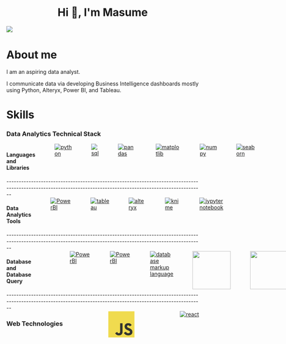<h1 align="center">Hi 👋, I'm Masume   </h1>

![](https://media.licdn.com/dms/image/C4E16AQEdOaMdDOVnlA/profile-displaybackgroundimage-shrink_350_1400/0/1656946749556?e=1678320000&v=beta&t=cL9kSLVa5h3DX-QC7LKUvqabjRG3b0Kg-DPDAPG8LLc)

<h1>About me</h1>
<p>I am an aspiring data analyst.</p>
<p>I communicate data via developing Business Intelligence dashboards mostly using Python, Alteryx, Power BI, and Tableau.</p>
<h1>Skills</h1>
<h3>Data Analytics Technical Stack</h3>
<div style="display:flex;justify-content:space-between;gap:10%;"> 
<h4>Languages and Libraries</h4>
 <a href="https://www.python.org/" target="_blank" rel="noreferrer"> <img src="https://github.com/masumesani/masumesani/assets/31848828/274419e3-b5c3-4785-b9cd-726720c7bdf9" alt="python" width="100" height="100" /></a> 
 <a href="https://www.mysql.com/" target="_blank" rel="noreferrer"> <img src="https://github.com/masumesani/images-on-github/assets/31848828/93fd83a1-de6e-4bce-ab9a-014f3aaeed77" alt="sql" width="100" height="100" /></a> 
 <a href="https://pandas.pydata.org/" target="_blank" rel="noreferrer"> <img src="https://github.com/masumesani/masumesani/assets/31848828/c424e764-2b8d-4101-888d-80ae0ab01cfb" alt="pandas" width="100" height="100" /></a>
<a href="https://matplotlib.org/" target="_blank" rel="noreferrer"> <img src="https://github.com/masumesani/masumesani/assets/31848828/60e16053-0014-4e74-8fac-d3d6d8e29523" alt="matplotlib" width="100" height="100" /></a>
<a href="https://numpy.org/" target="_blank" rel="noreferrer"> <img src="https://github.com/masumesani/masumesani/assets/31848828/acbf2154-207e-4295-a237-c9696aeb8473" alt="numpy" width="100" height="100" /></a> 
<a href="https://seaborn.pydata.org/" target="_blank" rel="noreferrer"> <img src="https://github.com/masumesani/masumesani/assets/31848828/3a00fd19-cb41-4ea6-ac0d-678c957a3223" alt="seaborn" width="100" height="100" /></a>
</div>
--------------------------------------------------------------------------------------------------------------------------------------------------------------
<div style="display:flex;justify-content:space-between;gap:10%;"> 
<h4>Data Analytics Tools</h4>
<a href="https://www.microsoft.com/en-us/power-platform/products/power-bi" target="_blank" rel="noreferrer"> <img src="https://github.com/masumesani/masumesani/assets/31848828/da8337f2-3b8e-4164-8104-dfdf6a774d20" alt="PowerBI" width="100" height="100" /></a>
<a href="https://www.tableau.com/" target="_blank" rel="noreferrer"> <img src="https://github.com/masumesani/masumesani/assets/31848828/dbe87bb5-ce07-4560-ab69-fa3e20066bc8" alt="tableau" width="100" height="100" /></a>
<a href="https://alteryx.com/" target="_blank" rel="noreferrer"> <img src="https://github.com/masumesani/masumesani/assets/31848828/3d3ff2e0-f48d-4530-af21-50fd1b04a82a" alt="alteryx" width="100" height="100" /></a>
<a href="https://www.knime.com/" target="_blank" rel="noreferrer"> <img src="https://github.com/masumesani/masumesani/assets/31848828/904e3f70-73b6-4fb3-bcc1-3c09ac6c3ab5" alt="knime" width="100" height="100" /></a>
<a href="https://jupyter.org/" target="_blank" rel="noreferrer"> <img src="https://github.com/masumesani/images-on-github/assets/31848828/ed4e8403-3a05-4c99-b5d0-19b6cacba7fe" alt="jypyter notebook" width="100" height="100" /></a>
</div>
--------------------------------------------------------------------------------------------------------------------------------------------------------------
 <div style="display:flex;justify-content:space-between;gap:10%;"> 
 <h4>Database and Database Query</h4>
<a href="https://www.mysql.com/" target="_blank" rel="noreferrer"> <img src="https://raw.githubusercontent.com/devicons/devicon/master/icons/mysql/mysql-original-wordmark.svg" alt="mysql" width="100" height="100" /></a> 
<a href="https://learn.microsoft.com/en-us/dax/)" target="_blank" rel="noreferrer"> <img src="https://encrypted-tbn0.gstatic.com/images?q=tbn:ANd9GcQRRCxDYw1rsKZnL5Nk63o9o5vSbVsd-d3BiQ&usqp=CAU" alt="PowerBI" width="100" height="100" /></a>
 <a href="https://powerquery.microsoft.com/en-us/" target="_blank" rel="noreferrer"> <img src="https://github.com/masumesani/images-on-github/assets/31848828/d08968bd-e61c-4ba6-894e-71326b2c7dec" alt="PowerBI" width="100" height="100" /></a>
<a href="https://dbml.dbdiagram.io/home/" target="_blank" rel="noreferrer"> <img src="https://encrypted-tbn0.gstatic.com/images?q=tbn:ANd9GcSHtnGBJrpjfkWSYH0s8AmV4zGfoDnV1yi-SA&usqp=CAU" alt="database markup language" width="100" height="100" /></a>
<a href="https://knexjs.org/" rel="noreferrer"> <img src="https://github.com/masumesani/images-on-github/assets/31848828/59d3c4c3-416b-4973-9381-772dff1f6c9a" width="100" height="100" /></a>
<a href="https://www.mongodb.com/use-cases/analytics" rel="noreferrer"> <img src="https://github.com/masumesani/images-on-github/assets/31848828/cb7f5e66-8757-47fe-93b5-7648b32f6555" width="130" height="100" /></a>
 </div>
 --------------------------------------------------------------------------------------------------------------------------------------------------------------
 <div style="display:flex;justify-content:space-between;gap:10%;"> 
<h3>Web Technologies</h3>
 <a href="https://developer.mozilla.org/en-US/docs/Web/JavaScript" target="_blank" rel="noreferrer"> <img src="https://raw.githubusercontent.com/devicons/devicon/master/icons/javascript/javascript-original.svg" alt="javascript" width="70" height="70" /></a>
 <a href="https://react.dev/" target="_blank" rel="noreferrer"> <img src="https://github.com/masumesani/images-on-github/assets/31848828/4766cf17-0992-4d9b-ba3a-908451eaa7c5" alt="react" width="70" height="70" /></a> 
 </div>
